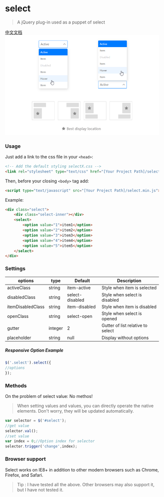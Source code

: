# select
> A jQuery plug-in used as a puppet of select

[中文文档](https://github.com/shulkme/select/tree/master/zh "中文文档")
![demo preview](https://github.com/shulkme/select/blob/master/select_preview.png)

### Usage

Just add a link to the css file in your `<head>`:

```html
<!-- Add the default styling selectX.css -->
<link rel="stylesheet" type="text/css" href="[Your Project Path]/select.css"/>
```
Then, before your closing ```<body>``` tag add:

```html
<script type="text/javascript" src="[Your Project Path]/select.min.js"></script>
```

Example:

```html
<div class="select">
    <div class="select-inner"></div>
	<select>
		<option value="1">item1</option>
		<option value="2">item2</option>
		<option value="3">item3</option>
		<option value="4">item4</option>
		<option value="5">item5</option>
	</select>
</div>
```
### Settings
| options    | type              | Default | Description   |
| ---------- | ----------------- | ---- | ------------ |
| activeClass       | string              | item-active   | Style when item is selected |
| disabledClass       | string              | select-disabled   | Style when select is disabled |
| itemDisabledClass       | string              | item-disabled   | Style when item is disabled |
| openClass       | string              | select-open   | Style when select is opened |
| gutter       | integer              | 2   | Gutter of list relative to select |
| placeholder       | string              | null  | Display without options |
##### Responsive Option Example

```javascript
$('.select').select({
//options
});
```
### Methods

On the problem of select value:
No methos! 
> When setting values and values, you can directly operate the native elements. Don't worry, they will be updated automatically.

``` javascript
var selector = $('#select');
//get value 
selector.val();
//set value
var index = 0;//Option index for selector
selector.trigger('change',index);
```

### Browser support
Select works on IE8+ in addition to other modern browsers such as Chrome, Firefox, and Safari.
> Tip : I have tested all the above. Other browsers may also support it, but I have not tested it.
